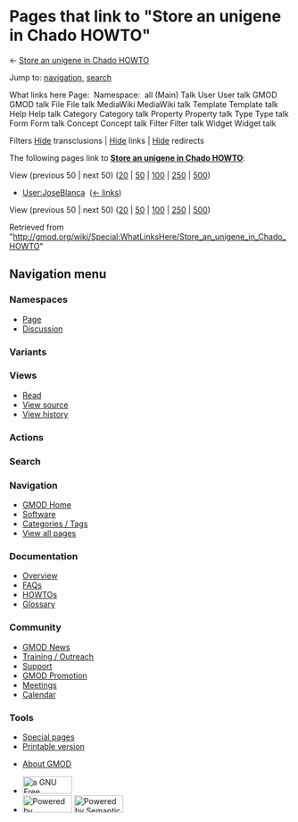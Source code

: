 <div id="mw-page-base" class="noprint">

</div>

<div id="mw-head-base" class="noprint">

</div>

<div id="content" class="mw-body" role="main">

<span id="top"></span>

<div id="mw-js-message" style="display:none;">

</div>



# <span dir="auto">Pages that link to "Store an unigene in Chado HOWTO"</span>

<div id="bodyContent">

<div id="contentSub">

← [Store an unigene in Chado
HOWTO](/wiki/Store_an_unigene_in_Chado_HOWTO "Store an unigene in Chado HOWTO")

</div>

<div id="jump-to-nav" class="mw-jump">

Jump to: [navigation](#mw-navigation), [search](#p-search)

</div>

<div id="mw-content-text">

What links here Page:  Namespace:  all (Main) Talk User User talk GMOD
GMOD talk File File talk MediaWiki MediaWiki talk Template Template talk
Help Help talk Category Category talk Property Property talk Type Type
talk Form Form talk Concept Concept talk Filter Filter talk Widget
Widget talk

Filters
[Hide](/mediawiki/index.php?title=Special:WhatLinksHere/Store_an_unigene_in_Chado_HOWTO&hidetrans=1 "Special:WhatLinksHere/Store an unigene in Chado HOWTO")
transclusions \|
[Hide](/mediawiki/index.php?title=Special:WhatLinksHere/Store_an_unigene_in_Chado_HOWTO&hidelinks=1 "Special:WhatLinksHere/Store an unigene in Chado HOWTO")
links \|
[Hide](/mediawiki/index.php?title=Special:WhatLinksHere/Store_an_unigene_in_Chado_HOWTO&hideredirs=1 "Special:WhatLinksHere/Store an unigene in Chado HOWTO")
redirects

The following pages link to **[Store an unigene in Chado
HOWTO](/wiki/Store_an_unigene_in_Chado_HOWTO "Store an unigene in Chado HOWTO")**:

View (previous 50 \| next 50)
([20](/mediawiki/index.php?title=Special:WhatLinksHere/Store_an_unigene_in_Chado_HOWTO&limit=20 "Special:WhatLinksHere/Store an unigene in Chado HOWTO")
\|
[50](/mediawiki/index.php?title=Special:WhatLinksHere/Store_an_unigene_in_Chado_HOWTO&limit=50 "Special:WhatLinksHere/Store an unigene in Chado HOWTO")
\|
[100](/mediawiki/index.php?title=Special:WhatLinksHere/Store_an_unigene_in_Chado_HOWTO&limit=100 "Special:WhatLinksHere/Store an unigene in Chado HOWTO")
\|
[250](/mediawiki/index.php?title=Special:WhatLinksHere/Store_an_unigene_in_Chado_HOWTO&limit=250 "Special:WhatLinksHere/Store an unigene in Chado HOWTO")
\|
[500](/mediawiki/index.php?title=Special:WhatLinksHere/Store_an_unigene_in_Chado_HOWTO&limit=500 "Special:WhatLinksHere/Store an unigene in Chado HOWTO"))

- [User:JoseBlanca](/wiki/User:JoseBlanca "User:JoseBlanca") ‎
  <span class="mw-whatlinkshere-tools">([←
  links](/mediawiki/index.php?title=Special:WhatLinksHere&target=User%3AJoseBlanca "Special:WhatLinksHere"))</span>

View (previous 50 \| next 50)
([20](/mediawiki/index.php?title=Special:WhatLinksHere/Store_an_unigene_in_Chado_HOWTO&limit=20 "Special:WhatLinksHere/Store an unigene in Chado HOWTO")
\|
[50](/mediawiki/index.php?title=Special:WhatLinksHere/Store_an_unigene_in_Chado_HOWTO&limit=50 "Special:WhatLinksHere/Store an unigene in Chado HOWTO")
\|
[100](/mediawiki/index.php?title=Special:WhatLinksHere/Store_an_unigene_in_Chado_HOWTO&limit=100 "Special:WhatLinksHere/Store an unigene in Chado HOWTO")
\|
[250](/mediawiki/index.php?title=Special:WhatLinksHere/Store_an_unigene_in_Chado_HOWTO&limit=250 "Special:WhatLinksHere/Store an unigene in Chado HOWTO")
\|
[500](/mediawiki/index.php?title=Special:WhatLinksHere/Store_an_unigene_in_Chado_HOWTO&limit=500 "Special:WhatLinksHere/Store an unigene in Chado HOWTO"))

</div>

<div class="printfooter">

Retrieved from
"<http://gmod.org/wiki/Special:WhatLinksHere/Store_an_unigene_in_Chado_HOWTO>"

</div>

<div id="catlinks" class="catlinks catlinks-allhidden">

</div>

<div class="visualClear">

</div>

</div>

</div>

<div id="mw-navigation">

## Navigation menu

<div id="mw-head">



<div id="left-navigation">

<div id="p-namespaces" class="vectorTabs" role="navigation"
aria-labelledby="p-namespaces-label">

### Namespaces

- <span id="ca-nstab-main"><a href="/wiki/Store_an_unigene_in_Chado_HOWTO" accesskey="c"
  title="View the content page [c]">Page</a></span>
- <span id="ca-talk"><a
  href="/mediawiki/index.php?title=Talk:Store_an_unigene_in_Chado_HOWTO&amp;action=edit&amp;redlink=1"
  accesskey="t"
  title="Discussion about the content page [t]">Discussion</a></span>

</div>

<div id="p-variants" class="vectorMenu emptyPortlet" role="navigation"
aria-labelledby="p-variants-label">

### 

### Variants[](#)

<div class="menu">

</div>

</div>

</div>

<div id="right-navigation">

<div id="p-views" class="vectorTabs" role="navigation"
aria-labelledby="p-views-label">

### Views

- <span id="ca-view">[Read](/wiki/Store_an_unigene_in_Chado_HOWTO)</span>
- <span id="ca-viewsource"><a
  href="/mediawiki/index.php?title=Store_an_unigene_in_Chado_HOWTO&amp;action=edit"
  accesskey="e" title="This page is protected.
  You can view its source [e]">View source</a></span>
- <span id="ca-history"><a
  href="/mediawiki/index.php?title=Store_an_unigene_in_Chado_HOWTO&amp;action=history"
  accesskey="h" title="Past revisions of this page [h]">View history</a></span>

</div>

<div id="p-cactions" class="vectorMenu emptyPortlet" role="navigation"
aria-labelledby="p-cactions-label">

### Actions[](#)

<div class="menu">

</div>

</div>

<div id="p-search" role="search">

### Search

<div id="simpleSearch">

</div>

</div>

</div>

</div>

<div id="mw-panel">

<div id="p-logo" role="banner">

<a href="/wiki/Main_Page"
style="background-image: url(http://gmod.org/images/GMOD-cogs.png);"
title="Visit the main page"></a>

</div>

<div id="p-Navigation" class="portal" role="navigation"
aria-labelledby="p-Navigation-label">

### Navigation

<div class="body">

- <span id="n-GMOD-Home">[GMOD Home](/wiki/Main_Page)</span>
- <span id="n-Software">[Software](/wiki/GMOD_Components)</span>
- <span id="n-Categories-.2F-Tags">[Categories /
  Tags](/wiki/Categories)</span>
- <span id="n-View-all-pages">[View all
  pages](/wiki/Special:AllPages)</span>

</div>

</div>

<div id="p-Documentation" class="portal" role="navigation"
aria-labelledby="p-Documentation-label">

### Documentation

<div class="body">

- <span id="n-Overview">[Overview](/wiki/Overview)</span>
- <span id="n-FAQs">[FAQs](/wiki/Category:FAQ)</span>
- <span id="n-HOWTOs">[HOWTOs](/wiki/Category:HOWTO)</span>
- <span id="n-Glossary">[Glossary](/wiki/Glossary)</span>

</div>

</div>

<div id="p-Community" class="portal" role="navigation"
aria-labelledby="p-Community-label">

### Community

<div class="body">

- <span id="n-GMOD-News">[GMOD News](/wiki/GMOD_News)</span>
- <span id="n-Training-.2F-Outreach">[Training /
  Outreach](/wiki/Training_and_Outreach)</span>
- <span id="n-Support">[Support](/wiki/Support)</span>
- <span id="n-GMOD-Promotion">[GMOD
  Promotion](/wiki/GMOD_Promotion)</span>
- <span id="n-Meetings">[Meetings](/wiki/Meetings)</span>
- <span id="n-Calendar">[Calendar](/wiki/Calendar)</span>

</div>

</div>

<div id="p-tb" class="portal" role="navigation"
aria-labelledby="p-tb-label">

### Tools

<div class="body">

- <span id="t-specialpages"><a href="/wiki/Special:SpecialPages" accesskey="q"
  title="A list of all special pages [q]">Special pages</a></span>
- <span id="t-print"><a
  href="/mediawiki/index.php?title=Special:WhatLinksHere/Store_an_unigene_in_Chado_HOWTO&amp;printable=yes"
  rel="alternate" accesskey="p"
  title="Printable version of this page [p]">Printable version</a></span>

</div>

</div>

</div>

</div>

<div id="footer" role="contentinfo">

- <span id="footer-places-about">[About
  GMOD](/wiki/GMOD:About "GMOD:About")</span>

<!-- -->

- <span id="footer-copyrightico">[<img src="http://www.gnu.org/graphics/gfdl-logo-small.png" width="88"
  height="31" alt="a GNU Free Documentation License" />](http://www.gnu.org/licenses/fdl-1.3.html)</span>
- <span id="footer-poweredbyico">[<img src="/mediawiki/skins/common/images/poweredby_mediawiki_88x31.png"
  width="88" height="31" alt="Powered by MediaWiki" />](//www.mediawiki.org/)
  [<img
  src="/mediawiki/extensions/SemanticMediaWiki/includes/../resources/images/smw_button.png"
  width="88" height="31" alt="Powered by Semantic MediaWiki" />](https://www.semantic-mediawiki.org/wiki/Semantic_MediaWiki)</span>

<div style="clear:both">

</div>

</div>
